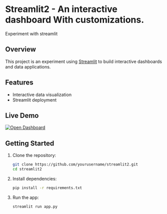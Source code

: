 # Streamlit2 - An interactive dashboard With customizations.
Experiment with streamlit

<!--  -->
## Overview

This project is an experiment using [Streamlit](https://streamlit.io/) to build interactive dashboards and data applications.

## Features

- Interactive data visualization
- Streamlit deployment

## Live Demo

[![Open Dashboard](https://img.shields.io/badge/Open%20Dashboard-Streamlit-green?logo=streamlit)](https://coffeedashboard2310.streamlit.app/)

## Getting Started

1. Clone the repository:
    ```bash
    git clone https://github.com/yourusername/streamlit2.git
    cd streamlit2
    ```
2. Install dependencies:
    ```bash
    pip install -r requirements.txt
    ```
3. Run the app:
    ```bash
    streamlit run app.py
    ```


